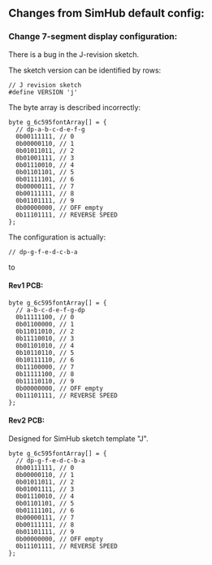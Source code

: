 ## Changes from SimHub default config:
### Change 7-segment display configuration:
There is a bug in the J-revision sketch.

The sketch version can be identified by rows:
~~~
// J revision sketch
#define VERSION 'j'
~~~

The byte array is described incorrectly:

~~~
byte g_6c595fontArray[] = {
  // dp-a-b-c-d-e-f-g
  0b00111111, // 0
  0b00000110, // 1
  0b01011011, // 2
  0b01001111, // 3
  0b01110010, // 4
  0b01101101, // 5
  0b01111101, // 6
  0b00000111, // 7
  0b00111111, // 8
  0b01101111, // 9
  0b00000000, // OFF empty
  0b11101111, // REVERSE SPEED
};
~~~

The configuration is actually:
~~~
// dp-g-f-e-d-c-b-a
~~~

to

#### Rev1 PCB:
~~~
byte g_6c595fontArray[] = {
  // a-b-c-d-e-f-g-dp
  0b11111100, // 0        
  0b01100000, // 1            
  0b11011010, // 2
  0b11110010, // 3
  0b01101010, // 4
  0b10110110, // 5
  0b10111110, // 6
  0b11100000, // 7
  0b11111100, // 8
  0b11110110, // 9
  0b00000000, // OFF empty
  0b11101111, // REVERSE SPEED
};
~~~

#### Rev2 PCB:
Designed for SimHub sketch template "J".
~~~
byte g_6c595fontArray[] = {
  // dp-g-f-e-d-c-b-a
  0b00111111, // 0        
  0b00000110, // 1            
  0b01011011, // 2
  0b01001111, // 3
  0b01110010, // 4
  0b01101101, // 5
  0b01111101, // 6
  0b00000111, // 7
  0b00111111, // 8
  0b01101111, // 9
  0b00000000, // OFF empty
  0b11101111, // REVERSE SPEED
};
~~~